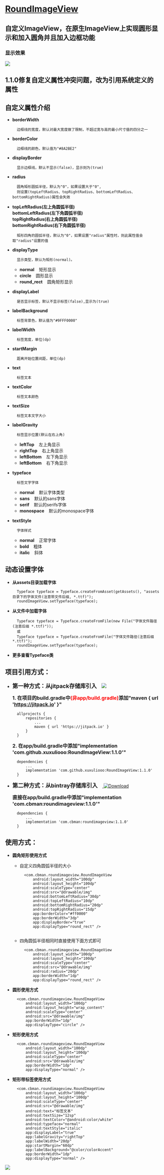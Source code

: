 [RoundImageView](https://xuxuliooo.github.io/RoundImageView)
==
自定义ImageView，在原生ImageView上实现圆形显示和加入圆角并且加入边框功能
--


### 显示效果

![](https://github.com/xuxuliooo/RoundImageView/raw/master/image/sample.png)

1.1.0修复自定义属性冲突问题，改为引用系统定义的属性
--

自定义属性介绍
--

* <b>borderWidth</b>

        边框线的宽度，默认对最大宽度做了限制，不超过宽与高的最小尺寸值的四分之一

* <b>borderColor</b>

        边框线的颜色，默认值为"#8A2BE2"

* <b>displayBorder</b>

        显示边框线，默认不显示(false)，显示则为(true)

* <b>radius</b>

        圆角矩形圆弧半径，默认为"0"，如果设置大于"0",
        则设置(topLeftRadius、topRightRadius、bottomLeftRadius、bottomRightRadius)属性会失效

* <b>topLeftRadius(左上角圆弧半径) <br> bottomLeftRadius(左下角圆弧半径) <br> topRightRadius(右上角圆弧半径) <br> bottomRightRadius(右下角圆弧半径)</b>

        矩形四角的圆弧半径，默认为"0"，如果设置"radius"属性时，则此属性值会取"radius"设置的值

* <b>displayType</b>

        显示类型，默认为矩形(normal)。
        
    * <b>normal</b><font style="margin-left:15px">矩形显示</font>
    * <b>circle</b><font style="margin-left:15px">圆形显示</font>
    * <b>round_rect</b><font style="margin-left:15px">圆角矩形显示</font>
    
* <b>displayLabel</b>

        是否显示标签，默认不显示标签(false),显示为(true)

* <b>labelBackground</b>

        标签背景色，默认值为"#9FFF0000"
        
* <b>labelWidth</b>

        标签宽度，单位(dp)
        
* <b>startMargin</b>

        距离开始位置间距，单位(dp)

* <b>text</b>

        标签文本
        
* <b>textColor</b>

        标签文本颜色
        
* <b>textSize</b>

        标签文本文字大小
        
* <b>labelGravity</b>

        标签显示位置(默认在右上角)
        
    * <b>leftTop</b><font style="margin-left:15px">左上角显示</font>        
    * <b>rightTop</b><font style="margin-left:15px">右上角显示</font>        
    * <b>leftBottom</b><font style="margin-left:15px">左下角显示</font>        
    * <b>leftBottom</b><font style="margin-left:15px">右下角显示</font>        

* <b>typeface</b>

        标签文字字体
        
    * <b>normal</b><font style="margin-left:15px">默认字体类型</font>
    * <b>sans</b><font style="margin-left:15px">默认的sans字体</font>
    * <b>serif</b><font style="margin-left:15px">默认的serifs字体</font>
    * <b>monospace</b><font style="margin-left:15px">默认的monospace字体</font>
    
* <b>textStyle</b>

        字体样式
        
    * <b>normal</b><font style="margin-left:15px">正常字体</font>
    * <b>bold</b><font style="margin-left:15px">粗体</font>
    * <b>italic</b><font style="margin-left:15px">斜体</font>
    
动态设置字体
--

* <b>从assets目录加载字体</b>

        Typeface typeface = Typeface.createFromAsset(getAssets(), "assets目录下的字体文件(注意带文件后缀, *.ttf)");
        roundImageView.setTypeface(typeface);
    
* <b>从文件中加载字体</b>

        Typeface typeface = Typeface.createFromFile(new File("字体文件路径(注意后缀 *.ttf)"));
        或
        Typeface typeface = Typeface.createFromFile("字体文件路径(注意后缀 *.ttf)");
        roundImageView.setTypeface(typeface);

* <b>更多查看Typeface类</b>

项目引用方式：
--

* <b style="font-size: 18px">第一种方式：从jitpack存储库引入</b>    [![](https://jitpack.io/v/xuxuliooo/RoundImageView.svg)](https://jitpack.io/#xuxuliooo/RoundImageView)
   
    <b style="font-size: 16px">1. 在项目的build.gradle中<font style="color: red">(非app/build.gradle)</font>添加"maven { url 'https://jitpack.io' }"</b>

        allprojects {
            repositories {
                ...
                maven { url 'https://jitpack.io' }
            }
        }
   
    <b style="font-size: 16px">2. 在app/build.gradle中添加"implementation 'com.github.xuxuliooo:RoundImageView:1.1.0'"</b>

        dependencies {
            ...
            implementation 'com.github.xuxuliooo:RoundImageView:1.1.0'
        }

* <b style="font-size: 18px">第二种方式：从bintray存储库引入</b>    [ ![Download](https://api.bintray.com/packages/xuxuliooo/maven/RoundImageView/images/download.svg?version=1.1.0) ](https://bintray.com/xuxuliooo/maven/RoundImageView/1.1.0/link)
   
    <b style="font-size: 16px">直接在app/build.gradle中添加"implementation 'com.cbman:roundimageview:1.1.0'"</b>

        dependencies {
            ...
            implementation 'com.cbman:roundimageview:1.1.0'
        }


使用方式：
--

* <b>圆角矩形使用方式</b>
    * 自定义四角圆弧半径的大小

            <com.cbman.roundimageview.RoundImageView
                android:layout_width="100dp"
                android:layout_height="100dp"
                android:scaleType="center"
                android:src="@drawable/img"
                android:bottomLeftRadius="30dp"
                android:topLeftRadius="10dp"
                android:bottomRightRadius="20dp"
                android:topRightRadius="15dp"
                app:borderColor="#ff0000"
                app:borderWidth="3dp"
                app:displayBorder="true"
                app:displayType="round_rect" />
                            
    * 四角圆弧半径相同时直接使用下面方式即可
    
            <com.cbman.roundimageview.RoundImageView
                android:layout_width="100dp"
                android:layout_height="100dp"
                android:scaleType="center"
                android:src="@drawable/img"
                android:radius="20dp"
                app:borderWidth="1dp"
                app:displayType="round_rect" />

* <b>圆形使用方式</b>

        <com.cbman.roundimageview.RoundImageView
            android:layout_width="100dp"
            android:layout_height="wrap_content"
            android:scaleType="center"
            android:src="@drawable/img"
            app:borderWidth="1dp"
            app:displayType="circle" />
            
* <b>矩形使用方式</b>

        <com.cbman.roundimageview.RoundImageView
            android:layout_width="100dp"
            android:layout_height="100dp"
            android:scaleType="center"
            android:src="@drawable/img"
            app:borderWidth="1dp"
            app:displayType="normal" />
            
* <b>矩形带标签使用方式</b>

        <com.cbman.roundimageview.RoundImageView
            android:layout_width="100dp"
            android:layout_height="100dp"
            android:scaleType="center"
            android:src="@drawable/img"
            android:text="标签文本"
            android:textSize="12sp"
            android:textColor="@android:color/white"
            android:typeface="normal"
            android:textStyle="italic"
            app:displayLabel="true"
            app:labelGravity="rightTop"
            app:labelWidth="20dp"
            app:startMargin="60dp"
            app:labelBackground="@color/colorAccent"
            app:borderWidth="1dp"
            app:displayType="normal" />
            


<a href='https://bintray.com/xuxuliooo/maven/RoundImageView?source=watch' alt='Get automatic notifications about new "RoundImageView" versions'><img src='https://www.bintray.com/docs/images/bintray_badge_color.png'></a>
